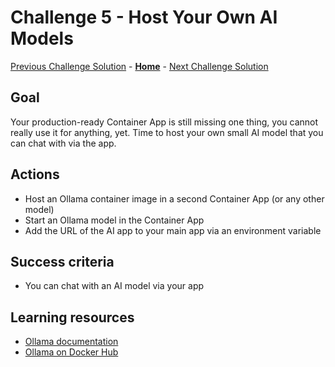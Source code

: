 # Challenge 5 - Host Your Own AI Models

[Previous Challenge Solution](challenge-04.md) - **[Home](../Readme.md)** - [Next Challenge Solution](finish.md)

## Goal

Your production-ready Container App is still missing one thing, you cannot really use it for anything, yet. Time to host your own small AI model that you can chat with via the app.

## Actions

* Host an Ollama container image in a second Container App (or any other model)
* Start an Ollama model in the Container App
* Add the URL of the AI app to your main app via an environment variable

## Success criteria

* You can chat with an AI model via your app

## Learning resources

* [Ollama documentation](https://github.com/ollama/ollama)
* [Ollama on Docker Hub](https://hub.docker.com/r/ollama/ollama)


